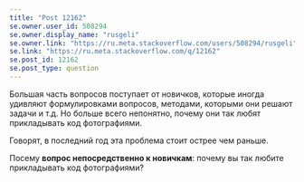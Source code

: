 ```yaml
---
title: "Post 12162"
se.owner.user_id: 508294
se.owner.display_name: "rusgeli"
se.owner.link: "https://ru.meta.stackoverflow.com/users/508294/rusgeli"
se.link: "https://ru.meta.stackoverflow.com/q/12162"
se.post_id: 12162
se.post_type: question
---
```

<p>Большая часть вопросов поступает от новичков, которые иногда удивляют формулировками вопросов, методами, которыми они решают задачи и т.д. Но больше всего непонятно, почему они так любят прикладывать код фотографиями.</p>
<p>Говорят, в последний год эта проблема стоит острее чем раньше.</p>
<p>Посему <strong>вопрос непосредственно к новичкам</strong>: почему вы так любите прикладывать код фотографиями?</p>
